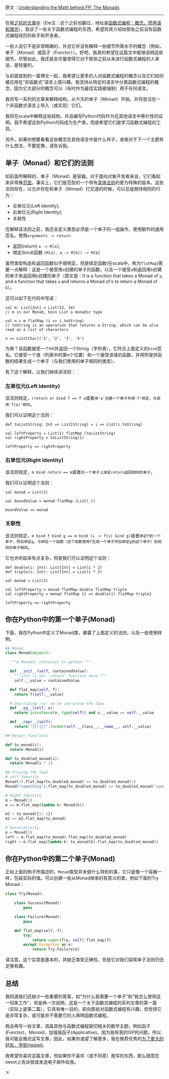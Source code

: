 原文：[Understanding the Math behind FP: The Monads](http://hkupty.github.io/2016/Understanding-the-math-behind-fp-monads/)

---

在我[之前的文章中](http://hkupty.github.io/2016/Functional-Programming-Concepts-Idioms-and-Philosophy/)（Ele注：这个之前也翻过，地址是[函数式编程：概念，惯用语和理念](./函数式编程：概念，惯用语和理念.md)），我谈了一些关于函数式编程的东西，希望将其介绍给那些之前没有函数式编程经历的新手和开发者。

一些人说它不是非常精确的，并且它并没有解释一些细节所需水平的概念（例如，单子（Monad）或函子（Functor））。好吧，我真的希望在这篇文中能够说明这些细节。尽管如此，我还是会尽量使得它对于那些之前从未进行函数式编程的人来说，是轻量的。

与前面提到的一篇博文一起，我希望让更多的人对函数式编程的概念以及它们如何被应用在“非函数式”语言上感兴趣。我坚持从特定的语言中分离函数式编程的概念，因为它大部分的概念可以（有时作为最佳实践被强制）用于任何语言。

我将写一系列的文章来解释结构，从今天的单子（Monad）开始，并将尝试在一个非函数式语言上导入（或实现）它们。

我将在scala中解释这些结构，并且编写Python代码作为在其他语言中等价性的证明。我不希望这些Python代码成为生产类，而是希望它们是学习函数式编程的工具。

另外，如果你想要看看这些概念在其他语言中是什么样子，或者对于下一个主题有什么想法，不要犹豫，请告诉我。

## 单子（Monad）和它们的法则

如前面所解释的，单子（Monad）是容器。对于面向对象开发者来说，它们看起来非常像[范型](https://docs.oracle.com/javase/tutorial/extra/generics/)。事实上，它们是范型的一个带有[具体法则](https://wiki.haskell.org/Monad_laws)的更为特殊的版本。这些法则存在，以允许你在和单子（Monad）打交道的时候，可以总是期待相同的行为：

*   左单位元(Left Identity);
*   右单位元(Right Identity);
*   关联性

在解释该法则之前，我还会定义类型必须是一个单子的一组操作，使用额外的通用签名，使用`arguments -> return`:

*   返回(return) `a -> M[a]`;
*   绑定(bind)函数 `(M[a], a -> M[b]) -> M[b]`

虽然类型构造和返回函数似乎很明显，但是绑定函数(在scala中，称为`flatMap`)需要一点解释：这是一个接受用`a`创建的单子的函数，以及一个接受`a`和返回用`b`创建的单子来返回用`b`创建的单子（原文是：It is a function that takes a Monad of `a`, and a function that takes `a` and returns a Monad of `b` to return a Monad of `b`）。

这可以如下在代码中写成：
```
val m: List[Int] = List(12, 34)
// m is our Monad, bein List a monadic type

val n = m flatMap (i => i.toString)
// toString is an operation that returns a String, which can be also read as a list of characters

n == List[Char]('1', '2', '3', '4')
```

为嘛？该函数接受一个Int并返回一个String（字符表），它符合上面定义的`bind`签名。它接受一个值（列表中的第n个位置）和一个接受该值的函数，并用所提供函数的结果生成一个单子（与我们使用的单子相同的类型）。

有了这个解释，让我们继续讲法则：

### 左单位元(Left Identity)

该法则规定，`(return a) bind f == f a`或者`用'a'创建一个单子并用'f'绑定，与调用'f(a)'相同`。

我们可以证明这个法则：
```
def toListString: Int => List[String] = i => List(i.toString)

val leftProperty = List(1) flatMap (toListString)
val rightProperty = toListString(1)

leftProperty == rightProperty
```

### 右单位元(Right Identity)

该法则规定，`m bind return == m`或者`在一个单子上绑定return返回相同的单子`。

我们可以证明这个法则：
```
val monad = List(1)

val boundValue = monad flatMap (List(_))

boundValue == monad
```

### 关联性

该法则规定，`m bind f bind g == m bind (i -> f(i) bind g)`或者`绑定f到一个单子，然后绑定g，与绑定一个函数（这个函数使用f生成一个单子然后绑定g到这个单子）到相同的单子相同`。

它也许听起来有点复杂，但是我们可以证明这个法则：
```
def double(i: Int): List[Int] = List(i * 2)
def triple(i: Int): List[Int] = List(i * 3)

val monad = List(1)

val leftProperty = monad flatMap double flatMap triple
val rightProperty = monad flatMap {i => double(i) flatMap triple}

leftProperty == rightProperty
```

## 你在Python中的第一个单子(Monad)

下面，我在Python中定义了Monad类，暴露了上面定义的法则，以及一些使用样例。
```py
## Monad
class Monad(object):

  """A Monadic container in python."""

  def __init__(self, containedValue):
    """init is our 'return' function here."""
    self.__value = containedValue

  def flat_map(self, f):
    return f(self.__value)

  # Overriding '==' so we can prove the laws
  def __eq__(self, o):
    return isinstance(o, type(self)) and o.__value == self.__value

  def __repr__(self):
    return "{}({})".format(self.__class__.__name__, self.__value)

## Helper functions

def to_monad(i):
  return Monad(i)

def to_doubled_monad(i):
  return Monad(i * 2)

## Proving the laws
# Left Identity
Monad(1).flat_map(to_doubled_monad) == to_doubled_monad(1)
Monad("something").flat_map(to_doubled_monad) == to_doubled_monad("something")

# Right Identity
m = Monad(1)
m == m.flat_map(lambda k: Monad(k))

m2 = to_monad({1: 2})
m2 == m2.flat_map(to_monad)

# Associativity
m = Monad(1)
left = m.flat_map(to_monad).flat_map(to_doubled_monad)
right = m.flat_map(lambda k: to_monad(k).flat_map(to_doubled_monad))
```

## 你在Python中的第二个单子(Monad)

正如上面的例子所描述的，`Monad`类型并未做什么特别的事，它只是像一个容器一样，包装实际的值。可以创建一些从Monad继承的有意义的类，例如下面的Try Monad：
```py
class Try(Monad):

    class Success(Monad):
        pass

    class Failure(Monad):
        pass

    def flat_map(self, f):
        try:
            return super(Try, self).flat_map(f)
        except Exception as e:
            return Try.Failure(e)
```

请注意，这个实现是基本的，并缺乏类型正确性，但是它对我们探索单子法则仍旧足够有趣。

## 总结

我知道我们还缺少一些重要的答案，如“为什么我需要一个单子”和“我怎么使用这一切来工作”，但是再一次说明，这是一个关于函数式编程的系列文章的第一篇（实际上是第二篇），它具有唯一目的，即向那些对函数式编程有兴趣，但觉得它是非常复杂，或可能并不需要它的人阐明函数式编程。

我会再写一些文章，涵盖其他与函数式编程密切相关的数学主题，例如函子(Functor)，Monoid，加强版函子(Applicative)。因为我有我的ISP的问题，所以我可能会推迟这写文章，因此，如果你渴望了解更多，我在推荐优秀的[为了更大的好处，学些Haskell](http://learnyouahaskell.com/a-fistful-of-monads)。

我希望你喜欢这篇文章，但如果你不喜欢（或不同意）我写的东西，那么随意在tweet上告诉我或发送电子邮件给我。

:x
